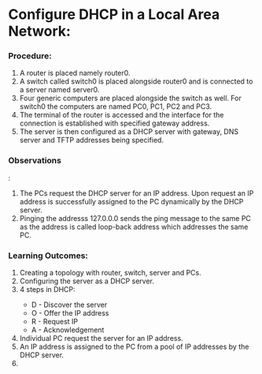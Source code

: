 <h1>Configure DHCP in a Local Area Network:</h1>

<h3>Procedure:</h3>
<ol>
<li>A router is placed namely router0.</li>
<li>A switch called switch0 is placed alongside router0 and is connected to a server named server0.</li>
<li>Four generic computers are placed alongside the switch as well. For switch0 the computers are named PC0, PC1, PC2 and PC3.</li>
<li>The terminal of the router is accessed and the interface for the connection is established with specified gateway address.</li>
<li>The server is then configured as a DHCP server with gateway, DNS server and TFTP addresses being specified.</li>
</ol>
<h3>Observations</h3>:
<ol>
<li>The PCs request the DHCP server for an IP address. Upon request an IP address is successfully assigned to the PC dynamically by the DHCP server.</li>
<li>Pinging the addresss 127.0.0.0 sends the ping message to the same PC as the address is called loop-back address which addresses the same PC.</li>
</ol>
<h3>Learning Outcomes:</h3>
<ol>
<li>Creating a topology with router, switch, server and PCs.</li>
<li>Configuring the server as a DHCP server.</li>
<li>4 steps in DHCP:</li>
<ul>
  <li>D - Discover the server</li>
  <li>O - Offer the IP address</li>
  <li>R - Request IP</li>
  <li>A - Acknowledgement</li></ul>

<li>Individual PC request the server for an IP address.</li>
<li>An IP address is assigned to the PC from a pool of IP addresses by the DHCP server.<li>
